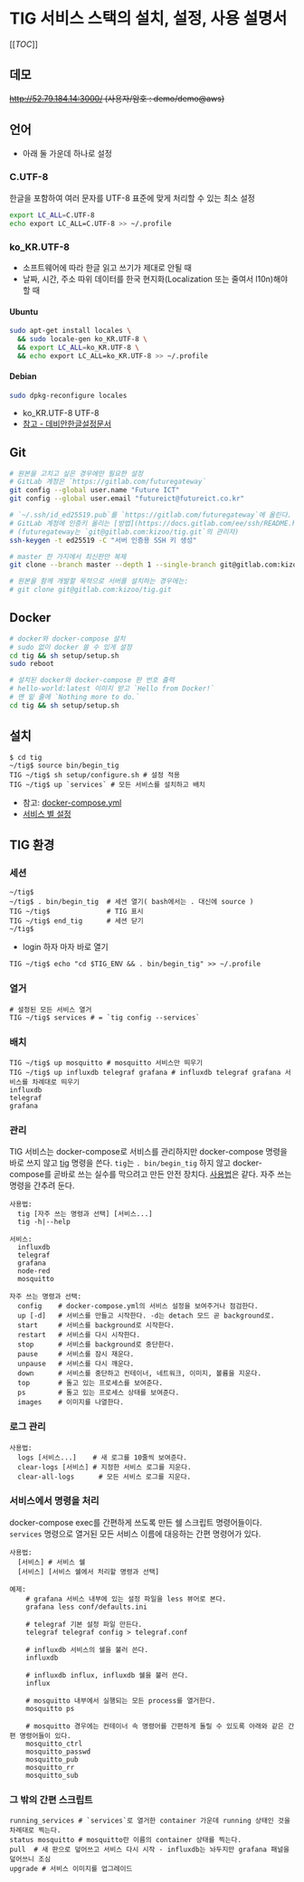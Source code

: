 # TIG 서비스 스택의 설치, 설정, 사용 설명서

[[_TOC_]]

## 데모

~~<http://52.79.184.14:3000/> (사용자/암호 : demo/demo@aws)~~

## 언어

- 아래 둘 가운데 하나로 설정

### C.UTF-8

한글을 포함하여 여러 문자를 UTF-8 표준에 맞게 처리할 수 있는 최소 설정

```sh
export LC_ALL=C.UTF-8
echo export LC_ALL=C.UTF-8 >> ~/.profile
```

### ko_KR.UTF-8

- 소프트웨어에 따라 한글 읽고 쓰기가 제대로 안될 때
- 날짜, 시간, 주소 따위 데이터를 한국 현지화(Localization 또는 줄여서 l10n)해야 할 때

#### Ubuntu

```sh
sudo apt-get install locales \
  && sudo locale-gen ko_KR.UTF-8 \
  && export LC_ALL=ko_KR.UTF-8 \
  && echo export LC_ALL=ko_KR.UTF-8 >> ~/.profile
```

#### Debian

```sh
sudo dpkg-reconfigure locales
```

- ko_KR.UTF-8 UTF-8
- [참고 - 데비안한글설정문서](https://wiki.kldp.org/wiki.php/%B5%A5%BA%F1%BE%C8%C7%D1%B1%DB%BC%B3%C1%A4%B9%AE%BC%AD#s-1.1)

## Git

```sh
# 원본을 고치고 싶은 경우에만 필요한 설정
# GitLab 계정은 `https://gitlab.com/futuregateway`
git config --global user.name "Future ICT"
git config --global user.email "futureict@futureict.co.kr"

# `~/.ssh/id_ed25519.pub`를 `https://gitlab.com/futuregateway`에 올린다.
# GitLab 계정에 인증키 올리는 [방법](https://docs.gitlab.com/ee/ssh/README.html#generate-an-ssh-key-pair)
# (futuregateway는 `git@gitlab.com:kizoo/tig.git`의 관리자)
ssh-keygen -t ed25519 -C "서버 인증용 SSH 키 생성"

# master 한 가지에서 최신판만 복제
git clone --branch master --depth 1 --single-branch git@gitlab.com:kizoo/tig.git

# 원본을 함께 개발할 목적으로 서버를 설치하는 경우에는:
# git clone git@gitlab.com:kizoo/tig.git
```

## Docker

```sh
# docker와 docker-compose 설치
# sudo 없이 docker 쓸 수 있게 설정
cd tig && sh setup/setup.sh
sudo reboot

# 설치된 docker와 docker-compose 판 번호 출력
# hello-world:latest 이미지 받고 `Hello from Docker!`
# 맨 밑 줄에 `Nothing more to do.`
cd tig && sh setup/setup.sh
```

## 설치

```console
$ cd tig
~/tig$ source bin/begin_tig
TIG ~/tig$ sh setup/configure.sh # 설정 적용
TIG ~/tig$ up `services` # 모든 서비스를 설치하고 배치
```

- 참고: [docker-compose.yml](docker-compose.yml)
- [서비스 별 설정](docs/SERVICES.md)

## TIG 환경

### 세션

```console
~/tig$
~/tig$ . bin/begin_tig  # 세션 열기( bash에서는 . 대신에 source )
TIG ~/tig$              # TIG 표시
TIG ~/tig$ end_tig      # 세션 닫기
~/tig$
```

- login 하자 마자 바로 열기

```console
TIG ~/tig$ echo "cd $TIG_ENV && . bin/begin_tig" >> ~/.profile
```

### 열거

```console
# 설정된 모든 서비스 열거
TIG ~/tig$ services # = `tig config --services`
```

### 배치

```console
TIG ~/tig$ up mosquitto # mosquitto 서비스만 띄우기
TIG ~/tig$ up influxdb telegraf grafana # influxdb telegraf grafana 서비스를 차례대로 띄우기
influxdb
telegraf
grafana
```

### 관리

TIG 서비스는 docker-compose로 서비스를 관리하지만 docker-compose 명령을 바로 쓰지 않고 [tig](bin/tig) 명령을 쓴다. `tig`는 `. bin/begin_tig` 하지 않고 docker-compose를 곧바로 쓰는 실수를 막으려고 만든 안전 장치다.
[사용법](https://docs.docker.com/compose/reference/overview/)은 같다. 자주 쓰는 명령을 간추려 둔다.

```
사용법:
  tig [자주 쓰는 명령과 선택] [서비스...]
  tig -h|--help

서비스:
  influxdb
  telegraf
  grafana
  node-red
  mosquitto

자주 쓰는 명령과 선택:
  config    # docker-compose.yml의 서비스 설정을 보여주거나 점검한다.
  up [-d]   # 서비스를 만들고 시작한다. -d는 detach 모드 곧 background로.
  start     # 서비스를 background로 시작한다.
  restart   # 서비스를 다시 시작한다.
  stop      # 서비스를 background로 중단한다.
  pause     # 서비스를 잠시 재운다.
  unpause   # 서비스를 다시 깨운다.
  down      # 서비스를 중단하고 컨테이너, 네트워크, 이미지, 볼륨을 지운다.
  top       # 돌고 있는 프로세스를 보여준다.
  ps        # 돌고 있는 프로세스 상태를 보여준다.
  images    # 이미지를 나열한다.
```

### 로그 관리

```
사용법:
  logs [서비스...]    # 새 로그를 10줄씩 보여준다.
  clear-logs [서비스] # 지정한 서비스 로그를 지운다.
  clear-all-logs      # 모든 서비스 로그를 지운다.
```

### 서비스에서 명령을 처리

docker-compose exec를 간편하게 쓰도록 만든 쉘 스크립트 명령어들이다.
`services` 명령으로 열거된 모든 서비스 이름에 대응하는 간편 명령어가 있다.

```
사용법:
  [서비스] # 서비스 쉘
  [서비스] [서비스 쉘에서 처리할 명령과 선택]

예제:
    # grafana 서비스 내부에 있는 설정 파일을 less 뷰어로 본다.
    grafana less conf/defaults.ini

    # telegraf 기본 설정 파일 만든다.
    telegraf telegraf config > telegraf.conf

    # influxdb 서비스의 쉘을 불러 쓴다.
    influxdb

    # influxdb influx, influxdb 쉘을 불러 쓴다.
    influx

    # mosquitto 내부에서 실행되는 모든 process를 열거한다.
    mosquitto ps

    # mosquitto 경우에는 컨테이너 속 명령어를 간편하게 돌릴 수 있도록 아래와 같은 간편 명령어들이 있다.
    mosquitto_ctrl
    mosquitto_passwd
    mosquitto_pub
    mosquitto_rr
    mosquitto_sub
```

### 그 밖의 간편 스크립트

```
running_services # `services`로 열거한 container 가운데 running 상태인 것을 차례대로 찍는다.
status mosquitto # mosquitto란 이름의 container 상태를 찍는다.
pull  # 새 판으로 덮어쓰고 서비스 다시 시작 - influxdb는 놔두지만 grafana 패널을 덮어쓰니 조심
upgrade # 서비스 이미지를 업그레이드
```
